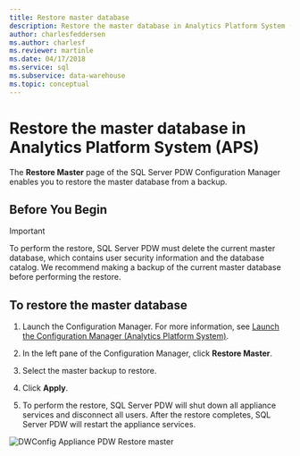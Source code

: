 ```yaml
---
title: Restore master database
description: Restore the master database in Analytics Platform System (APS).
author: charlesfeddersen
ms.author: charlesf
ms.reviewer: martinle
ms.date: 04/17/2018
ms.service: sql
ms.subservice: data-warehouse
ms.topic: conceptual
---
```


# Restore the master database in Analytics Platform System (APS)
The **Restore Master** page of the SQL Server PDW Configuration Manager enables you to restore the master database from a backup.  
  
## Before You Begin  
  
> [!IMPORTANT]  
> To perform the restore, SQL Server PDW must delete the current master database, which contains user security information and the database catalog. We recommend making a backup of the current master database before performing the restore.  
  
## To restore the master database  
  
1.  Launch the Configuration Manager. For more information, see [Launch the Configuration Manager &#40;Analytics Platform System&#41;](launch-the-configuration-manager.md).  
  
2.  In the left pane of the Configuration Manager, click **Restore Master**.  
  
3.  Select the master backup to restore.  
  
4.  Click **Apply**.  
  
5.  To perform the restore, SQL Server PDW will shut down all appliance services and disconnect all users. After the restore completes, SQL Server PDW will restart the appliance services.  
  
![DWConfig Appliance PDW Restore master](./media/restore-the-master-database/SQL_Server_PDW_DWConfig_ApplPDWRestore.png "SQL_Server_PDW_DWConfig_ApplPDWRestore")  
  
